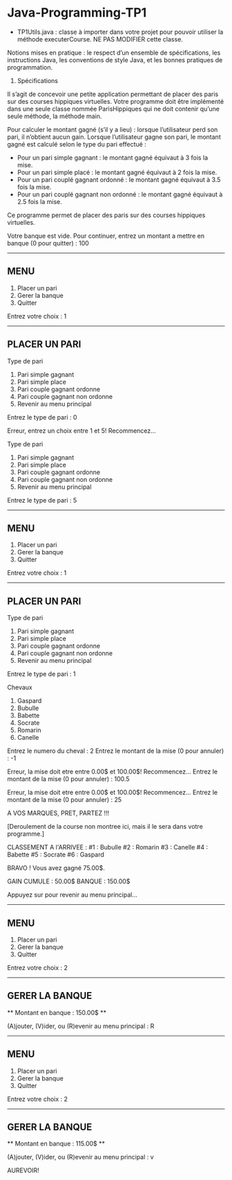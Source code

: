 # Java-Programming-TP1

- TP1Utils.java : classe à importer dans votre projet pour pouvoir utiliser la méthode executerCourse.
NE PAS MODIFIER cette classe.


Notions mises en pratique : le respect d’un ensemble de spécifications, les instructions Java, les conventions de
style Java, et les bonnes pratiques de programmation.

1. Spécifications

Il s’agit de concevoir une petite application permettant de placer des paris sur des courses hippiques virtuelles. Votre
programme doit être implémenté dans une seule classe nommée ParisHippiques qui ne doit contenir qu’une seule
méthode, la méthode main.


Pour calculer le montant gagné (s’il y a lieu) : lorsque l’utilisateur perd son pari, il n’obtient aucun gain. Lorsque
l’utilisateur gagne son pari, le montant gagné est calculé selon le type du pari effectué :

- Pour un pari simple gagnant : le montant gagné équivaut à 3 fois la mise.
- Pour un pari simple placé : le montant gagné équivaut à 2 fois la mise.
- Pour un pari couplé gagnant ordonné : le montant gagné équivaut à 3.5 fois la mise.
- Pour un pari couplé gagnant non ordonné : le montant gagné équivaut à 2.5 fois la mise.


Ce programme permet de placer des paris sur des courses hippiques virtuelles.

Votre banque est vide.
Pour continuer, entrez un montant a mettre en banque (0 pour quitter) : 100

----
MENU
----
1. Placer un pari
2. Gerer la banque
3. Quitter

Entrez votre choix : 1

--------------
PLACER UN PARI
--------------

Type de pari
  1. Pari simple gagnant
  2. Pari simple place
  3. Pari couple gagnant ordonne
  4. Pari couple gagnant non ordonne
  5. Revenir au menu principal

Entrez le type de pari : 0

Erreur, entrez un choix entre 1 et 5! Recommencez...

Type de pari
  1. Pari simple gagnant
  2. Pari simple place
  3. Pari couple gagnant ordonne
  4. Pari couple gagnant non ordonne
  5. Revenir au menu principal

Entrez le type de pari : 5

----
MENU
----
1. Placer un pari
2. Gerer la banque
3. Quitter

Entrez votre choix : 1

--------------
PLACER UN PARI
--------------

Type de pari
  1. Pari simple gagnant
  2. Pari simple place
  3. Pari couple gagnant ordonne
  4. Pari couple gagnant non ordonne
  5. Revenir au menu principal

Entrez le type de pari : 1

Chevaux
  1. Gaspard
  2. Bubulle
  3. Babette
  4. Socrate
  5. Romarin
  6. Canelle

Entrez le numero du cheval : 2
Entrez le montant de la mise (0 pour annuler) : -1

Erreur, la mise doit etre entre 0.00$ et 100.00$! Recommencez...
Entrez le montant de la mise (0 pour annuler) : 100.5

Erreur, la mise doit etre entre 0.00$ et 100.00$! Recommencez...
Entrez le montant de la mise (0 pour annuler) : 25

A VOS MARQUES, PRET, PARTEZ !!!

[Deroulement de la course non montree ici, mais il le sera dans votre programme.]

CLASSEMENT A l'ARRIVEE : 
  #1 : Bubulle
  #2 : Romarin
  #3 : Canelle
  #4 : Babette
  #5 : Socrate
  #6 : Gaspard

BRAVO ! Vous avez gagné 75.00$.

GAIN CUMULE     : 50.00$
BANQUE          : 150.00$

Appuyez sur <ENTREE> pour revenir au menu principal... 

----
MENU
----
1. Placer un pari
2. Gerer la banque
3. Quitter

Entrez votre choix : 2

---------------
GERER LA BANQUE
---------------

** Montant en banque : 150.00$ **

(A)jouter, (V)ider, ou (R)evenir au menu principal : R

----
MENU
----
1. Placer un pari
2. Gerer la banque
3. Quitter

Entrez votre choix : 2

---------------
GERER LA BANQUE
---------------

** Montant en banque : 115.00$ **

(A)jouter, (V)ider, ou (R)evenir au menu principal : v

AUREVOIR!
